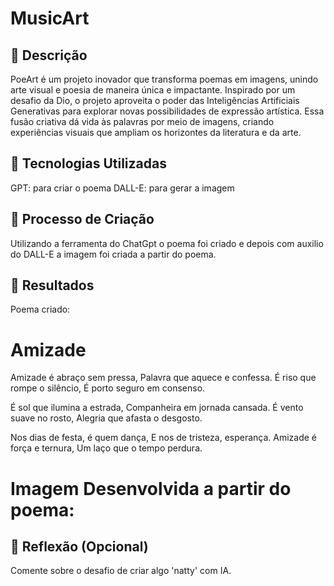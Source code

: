 #  MusicArt

## 📒 Descrição
PoeArt é um projeto inovador que transforma poemas em imagens, 
unindo arte visual e poesia de maneira única e impactante. 
Inspirado por um desafio da Dio, o projeto aproveita o poder 
das Inteligências Artificiais Generativas para explorar novas 
possibilidades de expressão artística. Essa fusão criativa dá 
vida às palavras por meio de imagens, criando experiências 
visuais que ampliam os horizontes da literatura e da arte.


## 🤖 Tecnologias Utilizadas
GPT: para criar o poema
DALL-E: para gerar a imagem

## 🧐 Processo de Criação
Utilizando a ferramenta do ChatGpt o poema foi criado e depois com auxilio 
do DALL-E a imagem foi criada a partir do poema.

## 🚀 Resultados
Poema criado:
# Amizade

Amizade é abraço sem pressa,
Palavra que aquece e confessa.
É riso que rompe o silêncio,
É porto seguro em consenso.

É sol que ilumina a estrada,
Companheira em jornada cansada.
É vento suave no rosto,
Alegria que afasta o desgosto.

Nos dias de festa, é quem dança,
E nos de tristeza, esperança.
Amizade é força e ternura,
Um laço que o tempo perdura.

# Imagem Desenvolvida a partir do poema:

## 💭 Reflexão (Opcional)
Comente sobre o desafio de criar algo 'natty' com IA.
```
